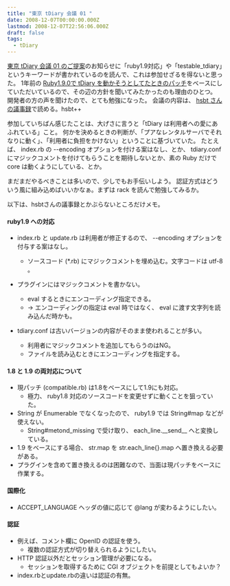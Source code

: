 ```yaml
---
title: "東京 tDiary 会議 01 "
date: 2008-12-07T00:00:00.000Z
lastmod: 2008-12-07T22:56:06.000Z
draft: false
tags:
  - tDiary
---
```


[東京 tDiary 会議 01 のご提案](http://www.hsbt.org/diary/20081120.html#p02)のお知らせに「ruby1.9対応」や「testable_tdiary」というキーワードが書かれているのを読んで、これは参加せざるを得ないと思った。 1年前の [Ruby1.9.0で tDiary を動かそうとしてたときのパッチ](/posts/20080123/p01)をベースにしていただいているので、その辺の方針を聞いてみたかったのも理由のひとつ。 開発者の方の声を聞けたので、とても勉強になった。 会議の内容は、 [hsbt さんの議事録](http://www.hsbt.org/diary/20081207.html#p01)で読める。hsbt++

参加していちばん感じたことは、大げさに言うと「tDiary は利用者への愛にあふれている」こと。 何かを決めるときの判断が、「プアなレンタルサーバでそれなりに動く」、「利用者に負担をかけない」ということに基づいていた。 たとえば、 index.rb の --encoding オプションを付ける案はなし、とか、 tdiary.conf にマジックコメントを付けてもらうことを期待しないとか、素の Ruby だけで core は動くようにしている、とか。

まだまだやるべきことは多いので、少しでもお手伝いしよう。 認証方式はどういう風に組み込めばいいかなぁ。まずは rack を読んで勉強してみるか。

以下は、hsbtさんの議事録とかぶらないところだけメモ。

#### ruby1.9 への対応

- index.rb と update.rb は利用者が修正するので、 --encoding オプションを付与する案はなし。

  - ソースコード (\*.rb) にマジックコメントを埋め込む。文字コードは utf-8 。

- プラグインにはマジックコメントを書かない。

  - eval するときにエンコーディング指定できる。
  - → エンコーディングの指定は eval 時ではなく、 eval に渡す文字列を読み込んだ時かも。

- tdiary.conf は古いバージョンの内容がそのまま使われることが多い。

  - 利用者にマジックコメントを追加してもらうのはNG。
  - ファイルを読み込むときにエンコーディングを指定する。

#### 1.8 と 1.9 の両対応について

- 現パッチ (compatible.rb) は1.8をベースにして1.9にも対応。
  - 極力、 ruby1.8 対応のソースコードを変更せずに動くことを狙っていた。
- String が Enumerable でなくなったので、 ruby1.9 では String#map などが使えない。
  - String#metond_missing で受け取り、 each_line.\_\_send\_\_ へと変換している。
- 1.9 をベースにする場合、 str.map を str.each_line{}.map へ置き換える必要がある。
- プラグインを含めて置き換えるのは困難なので、当面は現パッチをベースに作業する。

#### 国際化

- ACCEPT_LANGUAGE ヘッダの値に応じて @lang が変わるようにしたい。

#### 認証

- 例えば、コメント欄に OpenID の認証を使う。
  - 複数の認証方式が切り替えられるようにしたい。
- HTTP 認証以外だとセッション管理が必要になる。
  - セッションを取得するために CGI オブジェクトを前提としてもよいか？
- index.rbとupdate.rbの違いは認証の有無。
